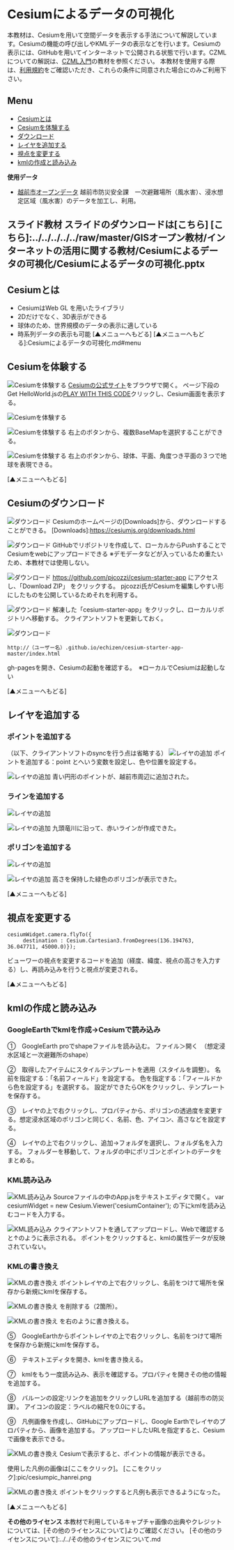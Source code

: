 # Cesiumによるデータの可視化

本教材は、Cesiumを用いて空間データを表示する手法について解説しています。Cesiumの機能の呼び出しやKMLデータの表示などを行います。Cesiumの表示には、GitHubを用いてインターネットで公開される状態で行います。CZMLについての解説は、[CZML入門]の教材を参照ください。
本教材を使用する際は、[利用規約]をご確認いただき、これらの条件に同意された場合にのみご利用下さい。

[利用規約]:../../../../master/利用規約.md
[CZML入門]:../../インターネットの活用に関する教材/czml入門/czml入門.md
**Menu**
------
* [Cesiumとは](#Cesiumとは)
* [Cesiumを体験する](#Cesiumを体験する)
* [ダウンロード](#ダウンロード)
* [レイヤを追加する](#レイヤを追加する)
* [視点を変更する](#視点を変更する)
* [kmlの作成と読み込み](#kmlの作成と読み込み)

**使用データ**

* [越前市オープンデータ] 越前市防災安全課　一次避難場所（風水害）、浸水想定区域（風水害）のデータを加工し、利用。


[越前市オープンデータ]:http://www.city.echizen.lg.jp/office/010/021/open-data-echizen.html

**スライド教材**
スライドのダウンロードは[こちら]
[こちら]:../../../../../raw/master/GISオープン教材/インターネットの活用に関する教材/Cesiumによるデータの可視化/Cesiumによるデータの可視化.pptx
--------

## Cesiumとは
- CesiumはWeb GL を用いたライブラリ
- 2Dだけでなく、3D表示ができる
- 球体のため、世界規模のデータの表示に適している
- 時系列データの表示も可能
[▲メニューへもどる]
[▲メニューへもどる]:Cesiumによるデータの可視化.md#menu

## Cesiumを体験する
![Cesiumを体験する](pic/cesiumpic_1.png)
[Cesiumの公式サイト]をブラウザで開く。
ページ下段のGet HelloWorld.jsの[PLAY WITH THIS CODE]クリックし、Cesium画面を表示する。

![Cesiumを体験する](pic/cesiumpic_2.png)

[Cesiumの公式サイト]:http://cesiumjs.org
[PLAY WITH THIS CODE]:http://cesiumjs.org/Cesium/Apps/Sandcastle/index.html?src=Hello%20World.html&label=All

![Cesiumを体験する](pic/cesiumpic_3.png)
右上のボタンから、複数BaseMapを選択することができる。

![Cesiumを体験する](pic/cesiumpic_4.png)
右上のボタンから、球体、平面、角度つき平面の３つで地球を表現できる。

[▲メニューへもどる]

## Cesiumのダウンロード
![ダウンロード](pic/cesiumpic_5.png)
Cesiumのホームページの[Downloads]から、ダウンロードすることができる。
[Downloads]:https://cesiumjs.org/downloads.html

![ダウンロード](pic/cesiumpic_6.png)
GitHubでリポジトリを作成して、ローカルからPushすることでCesiumをwebにアップロードできる
※デモデータなどが入っているため重たいため、本教材では使用しない。

![ダウンロード](pic/cesiumpic_7.png)
https://github.com/pjcozzi/cesium-starter-app にアクセスし、「Download ZIP」 をクリックする。
pjcozzi氏がCesiumを編集しやすい形にしたものを公開しているためそれを利用する。

![ダウンロード](pic/cesiumpic_8.png)
解凍した「cesium-starter-app」をクリックし、ローカルリポジトリへ移動する。
クライアントソフトを更新しておく。

![ダウンロード](pic/cesiumpic_9.png)

```
http://（ユーザー名）.github.io/echizen/cesium-starter-app-master/index.html
```

gh-pagesを開き、Cesiumの起動を確認する。　※ローカルでCesiumは起動しない

[▲メニューへもどる]

## レイヤを追加する
### ポイントを追加する
（以下、クライアントソフトのsyncを行う点は省略する）
![レイヤの追加](pic/cesiumpic_10.png)
ポイントを追加する：point とへいう変数を設定し、色や位置を設定する。

![レイヤの追加](pic/cesiumpic_11.png)
青い円形のポイントが、越前市周辺に追加された。

### ラインを追加する
![レイヤの追加](pic/cesiumpic_12.png)

![レイヤの追加](pic/cesiumpic_13.png)
九頭竜川に沿って、赤いラインが作成できた。

### ポリゴンを追加する
![レイヤの追加](pic/cesiumpic_14.png)

![レイヤの追加](pic/cesiumpic_15.png)
高さを保持した緑色のポリゴンが表示できた。

[▲メニューへもどる]


## 視点を変更する

```
cesiumWidget.camera.flyTo({   
     destination : Cesium.Cartesian3.fromDegrees(136.194763, 36.047711, 45000.0)});
```
ビューワーの視点を変更するコードを追加（経度、緯度、視点の高さを入力する）し、再読み込みを行うと視点が変更される。

[▲メニューへもどる]


## kmlの作成と読み込み
### GoogleEarthでkmlを作成→Cesiumで読み込み
①　GoogleEarth proでshapeファイルを読み込む。
ファイル＞開く　（想定浸水区域と一次避難所のshape）

②　取得したアイテムにスタイルテンプレートを適用（スタイルを調整）。
名前を指定する：「名前フィールド」を設定する。
色を指定する：「フィールドから色を設定する」を選択する。
設定ができたらOKをクリックし、テンプレートを保存する。

③　レイヤの上で右クリックし、プロパティから、ポリゴンの透過度を変更する。想定浸水区域のポリゴンと同じく、名前、色、アイコン、高さなどを設定する。

④　レイヤの上で右クリックし、追加→フォルダを選択し、フォルダ名を入力する。
フォルダーを移動して、フォルダの中にポリゴンとポイントのデータをまとめる。


### KML読み込み
![KML読み込み](pic/cesiumpic_23.png)
Sourceファイルの中のApp.jsをテキストエディタで開く。
var cesiumWidget = new Cesium.Viewer('cesiumContainer');
の下にkmlを読み込むコードを入力する。

![KML読み込み](pic/cesiumpic_24.png)
クライアントソフトを通してアップロードし、Webで確認すると↑のように表示される。
ポイントをクリックすると、kmlの属性データが反映されていない。

### KMLの書き換え
![KMLの書き換え](pic/cesiumpic_25.png)
ポイントレイヤの上で右クリックし、名前をつけて場所を保存から新規にkmlを保存する。

![KMLの書き換え](pic/cesiumpic_26.png)
<BalloonStyle></BalloonStyle>を削除する（2箇所）。

![KMLの書き換え](pic/cesiumpic_27.png)
<description></description>を右のように書き換える。

⑤　GoogleEarthからポイントレイヤの上で右クリックし、名前をつけて場所を保存から新規にkmlを保存する。

⑥　テキストエディタを開き、kmlを書き換える。

⑦　kmlをもう一度読み込み、表示を確認する。プロパティを開きその他の情報を追加する。

⑧　バルーンの設定:リンクを追加をクリックしURLを追加する（越前市の防災課）。
アイコンの設定：ラベルの縮尺を0.0にする。

⑨　凡例画像を作成し、GitHubにアップロードし、Google Earthでレイヤのプロパティから、画像を追加する。
アップロードしたURLを指定すると、Cesiumで画像を表示できる。


![KMLの書き換え](pic/cesiumpic_30.png)
Cesiumで表示すると、ポイントの情報が表示できる。

使用した凡例の画像は[ここをクリック]。
[ここをクリック]:pic/cesiumpic_hanrei.png

![KMLの書き換え](pic/cesiumpic_32.png)
ポイントをクリックすると凡例も表示できるようになった。

[▲メニューへもどる]

**その他のライセンス**
本教材で利用しているキャプチャ画像の出典やクレジットについては、[その他のライセンスについて]よりご確認ください。
[その他のライセンスについて]:../../その他のライセンスについて.md
